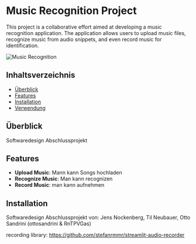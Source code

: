 # Music Recognition Project

This project is a collaborative effort aimed at developing a music recognition application. The application allows users to upload music files, recognize music from audio snippets, and even record music for identification.

![Music Recognition](screenshot.png)

## Inhaltsverzeichnis

- [Überblick](#Überblick)
- [Features](#features)
- [Installation](#installation)
- [Verwendung](#usage)

## Überblick

Softwaredesign Abschlussprojekt

## Features

- **Upload Music**: Mann kann Songs hochladen
- **Recognize Music**: Man kann recognizen
- **Record Music**: man kann aufnehmen

## Installation
Softwaredesign Abschlussprojekt von:
Jens Nockenberg, Til Neubauer, Otto Sandrini (ottosandrini & RnTPVGas)

recording library: https://github.com/stefanrmmr/streamlit-audio-recorder

